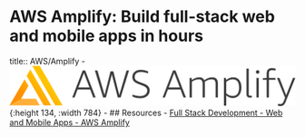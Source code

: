 # AWS Amplify: Build full-stack web and mobile apps in hours
title:: AWS/Amplify
	- ![aws amplify.png](../assets/aws_amplify_1687622275923_0.png){:height 134, :width 784}
	- ## Resources
		- [Full Stack Development - Web and Mobile Apps - AWS Amplify](https://aws.amazon.com/amplify/)